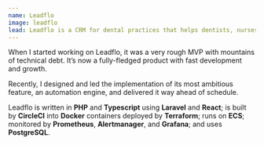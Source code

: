 ```yaml
---
name: Leadflo
image: leadflo
lead: Leadflo is a CRM for dental practices that helps dentists, nurses, and receptionists convert enquiries into high-value patients by organising and automating patient communications across multiple channels.
---
```


When I started working on Leadflo, it was a very rough MVP with mountains of technical debt. It’s now a fully-fledged product with fast development and growth.

Recently, I designed and led the implementation of its most ambitious feature, an automation engine, and delivered it way ahead of schedule.

Leadflo is written in **PHP** and **Typescript** using **Laravel** and **React**; is built by **CircleCI** into **Docker** containers deployed by **Terraform**; runs on **ECS**; monitored by **Prometheus**, **Alertmanager**, and **Grafana**; and uses **PostgreSQL**.
